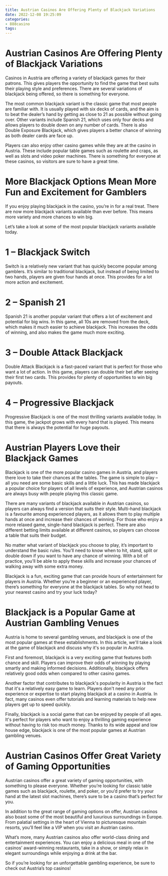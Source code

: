```yaml
---
title: Austrian Casinos Are Offering Plenty of Blackjack Variations 
date: 2022-12-08 19:25:09
categories:
- 888casino
tags:
---
```



#  Austrian Casinos Are Offering Plenty of Blackjack Variations 

Casinos in Austria are offering a variety of blackjack games for their patrons. This gives players the opportunity to find the game that best suits their playing style and preferences. There are several variations of blackjack being offered, so there is something for everyone.

The most common blackjack variant is the classic game that most people are familiar with. It is usually played with six decks of cards, and the aim is to beat the dealer’s hand by getting as close to 21 as possible without going over. Other variants include Spanish 21, which uses only four decks and allows players to double down on any number of cards. There is also Double Exposure Blackjack, which gives players a better chance of winning as both dealer cards are face up.

Players can also enjoy other casino games while they are at the casino in Austria. These include popular table games such as roulette and craps, as well as slots and video poker machines. There is something for everyone at these casinos, so visitors are sure to have a great time.

#  More Blackjack Options Mean More Fun and Excitement for Gamblers 

If you enjoy playing blackjack in the casino, you’re in for a real treat. There are now more blackjack variants available than ever before. This means more variety and more chances to win big.

Let’s take a look at some of the most popular blackjack variants available today.

# 1 – Blackjack Switch
Switch is a relatively new variant that has quickly become popular among gamblers. It’s similar to traditional blackjack, but instead of being limited to two hands, players are given four hands at once. This provides for a lot more action and excitement.

# 2 – Spanish 21
Spanish 21 is another popular variant that offers a lot of excitement and potential for big wins. In this game, all 10s are removed from the deck, which makes it much easier to achieve blackjack. This increases the odds of winning, and also makes the game much more exciting.

# 3 – Double Attack Blackjack
Double Attack Blackjack is a fast-paced variant that is perfect for those who want a lot of action. In this game, players can double their bet after seeing their first two cards. This provides for plenty of opportunities to win big payouts.

# 4 – Progressive Blackjack
Progressive Blackjack is one of the most thrilling variants available today. In this game, the jackpot grows with every hand that is played. This means that there is always the potential for huge payouts.

#  Austrian Players Love their Blackjack Games 

Blackjack is one of the more popular casino games in Austria, and players there love to take their chances at the tables. The game is simple to play – all you need are some basic skills and a little luck. This has made blackjack a popular choice for players of all levels of experience, and Austrian casinos are always busy with people playing this classic game.

There are many variants of blackjack available in Austrian casinos, so players can always find a version that suits their style. Multi-hand blackjack is a favourite among experienced players, as it allows them to play multiple hands at once and increase their chances of winning. For those who enjoy a more relaxed game, single-hand blackjack is perfect. There are also different betting limits available at different casinos, so players can choose a table that suits their budget.

No matter what variant of blackjack you choose to play, it’s important to understand the basic rules. You’ll need to know when to hit, stand, split or double down if you want to have any chance of winning. With a bit of practice, you’ll be able to apply these skills and increase your chances of walking away with some extra money.

Blackjack is a fun, exciting game that can provide hours of entertainment for players in Austria. Whether you’re a beginner or an experienced player, there’s something for everyone at the blackjack tables. So why not head to your nearest casino and try your luck today?

#  Blackjack is a Popular Game at Austrian Gambling Venues 

Austria is home to several gambling venues, and blackjack is one of the most popular games at these establishments. In this article, we'll take a look at the game of blackjack and discuss why it's so popular in Austria. 

First and foremost, blackjack is a very exciting game that features both chance and skill. Players can improve their odds of winning by playing smartly and making informed decisions. Additionally, blackjack offers relatively good odds when compared to other casino games. 

Another factor that contributes to blackjack's popularity in Austria is the fact that it's a relatively easy game to learn. Players don't need any prior experience or expertise to start playing blackjack at a casino in Austria. In fact, many casinos even offer tutorials and learning materials to help new players get up to speed quickly. 

Finally, blackjack is a social game that can be enjoyed by people of all ages. It's perfect for players who want to enjoy a thrilling gaming experience without having to risk too much money. Thanks to its wide appeal and low house edge, blackjack is one of the most popular games at Austrian gambling venues.

#  Austrian Casinos Offer Great Variety of Gaming Opportunities

Austrian casinos offer a great variety of gaming opportunities, with something to please everyone. Whether you’re looking for classic table games such as blackjack, roulette, and poker, or you’d prefer to try your hand at the latest slot machines, there’s sure to be a casino that’s perfect for you.

In addition to the great range of gaming options on offer, Austrian casinos also boast some of the most beautiful and luxurious surroundings in Europe. From palatial settings in the heart of Vienna to picturesque mountain resorts, you’ll feel like a VIP when you visit an Austrian casino.

What’s more, many Austrian casinos also offer world-class dining and entertainment experiences. You can enjoy a delicious meal in one of the casinos’ award-winning restaurants, take in a show, or simply relax in elegant surroundings while enjoying a drink at the bar.

So if you’re looking for an unforgettable gambling experience, be sure to check out Austria’s top casinos!